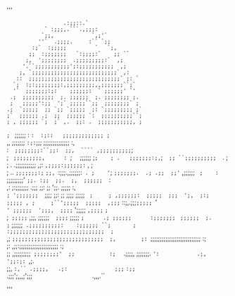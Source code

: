'''
                                                   
                                                   
                                                   
                      .:;;::.`                     
                ` :;;;,.```.,;;;:                  
               `;;,            `,;'`               
              ''`  .;;;;.     :`` `;;              
            :;`  :;;;;;         `   `;,            
           ;;  :;;;;;;;   `:;;;;:`    ;; ``        
          ;,  ';;;;;;;;  .;;;;;;;;;:`  ,;          
         '.``;;;;;;;;;;;';:;;;;;;;;;;;  ,;         
        ;, `;;;;;;;;;;;;;;;;;;;;;;;;;;;` ,:        
       ::  ;;;;;;;;;;;;;;;;;;;;;;;;;;;;;` ;: `     
      `;  :;:;;;;;;;;:,;;;;;;;;;,,;;;;;;;``;`      
      '`  ;;;;;;;:;:    ;;;;;;:  ` ;;;;;;' `'      
     .;  ;;;;;;;;;;  ;. ;;;;;;  ;. ;;;;;;;; ;.     
     ;   ;;;;;':;;  ';` ;;;;;``;;  ;;;;;;;;` ;     
    .;  `;;;;;  ;; `;; `;;;;;  ;: `;;;;;;;;; ;`    
    ;`  ;;;;;; .;  ;;  ;;;;;; `:  ;;;;;;;;;;``;    
    ; , ;;;;;; `;  ;` ,.  ;;: .  ;;;;;;;;;;;, ;    
   `; ` ;;;;;;  :    `:  :;::   ;;;;;;;;;;;;; ;`   
   ,,   ;;;;;;;   ` :;: `;;;   ;;;;;;;;;;;;;; :,   
   :`   ;;;;;;;;:``;;:  ;;,  ```` ,;;;;;;;;;; `;   
   ; `  ;;;;;;;;;,      :  `;`  `  ;;;;;;   ;` ;   
   ; .   ;;;;;;;:;, `;`   ;; ``;;;;;;;;;;   `. ;   
   ; .   .;;;;;;;;;;;   ,;: `,;;;;:;;;;;;:`  , ;   
   ; ..  `;;;;;;;:;`   `;;, `:;;;.,;;;;;;:`  . ;   
   ' `; ``;;;;;;;.  .; .;;  ;;'``   ,;;;;;;  ` ;   
   :` ;;;;;;;;;' ` ;;. :;;  ;;.  ;,  ;;;;;;   `:   
   ,: ;:;;;;;;;  .;;;  ;;:  ;;  ';;.  ;;;;;   :,   
   `; ';;;;;;;  `;;;;  ;;:  ;;  ;;;;  ;;;;; ` ;    
    ; ,;;;;;;:  ;;;;;  ;;;  ';,  ;:;  ;;;;; , ;    
    ;``';;;;;  ;;;;;  ,;;;` ::;,.;;;` ;;;;;  `'    
    `' ;;;;;;  ';;;,  ;;;;`  ';;;;; `,;;;;` `;`    
     ;` ;;;;;` ,;;,  ;;;;;;`  ;;;;`  ;;;;;  `;     
     .; ;;;;;;      :;;;;;;; `     `;;;;;;  ;.     
      ;` ;;;;;;`  .;;;;;;;;;;:    :;;;;;; ``;      
       ;  :;;;;;;;;;;;;;;;;;;;;;;;;;;;;;;  ; `     
       ,; `;;;;;;;;;;;;;;;;;;;;;;;;;;;;;  ;,       
        ;: `;;;;;;;;;;;;;;;;;;;;;;;;;;;  :;        
         ;:  ,;;:;;;;;;;;;;;;;;;;;;;;;  :;         
          ;;   ,;;;;;;;;;`  ;;;;;;;;'  ;;          
           :;   ` .;;;;,    ;;;;;;;. `':           
            .;, `          `';;:;: `,;.            
              ;;,  `:,`` .;;;;,   .;:              
                ;;;`           `:;;`               
                  .;;;';,,,;';;;`                  
                      `.,,,.``                     
                                                   
                                                   
'''
